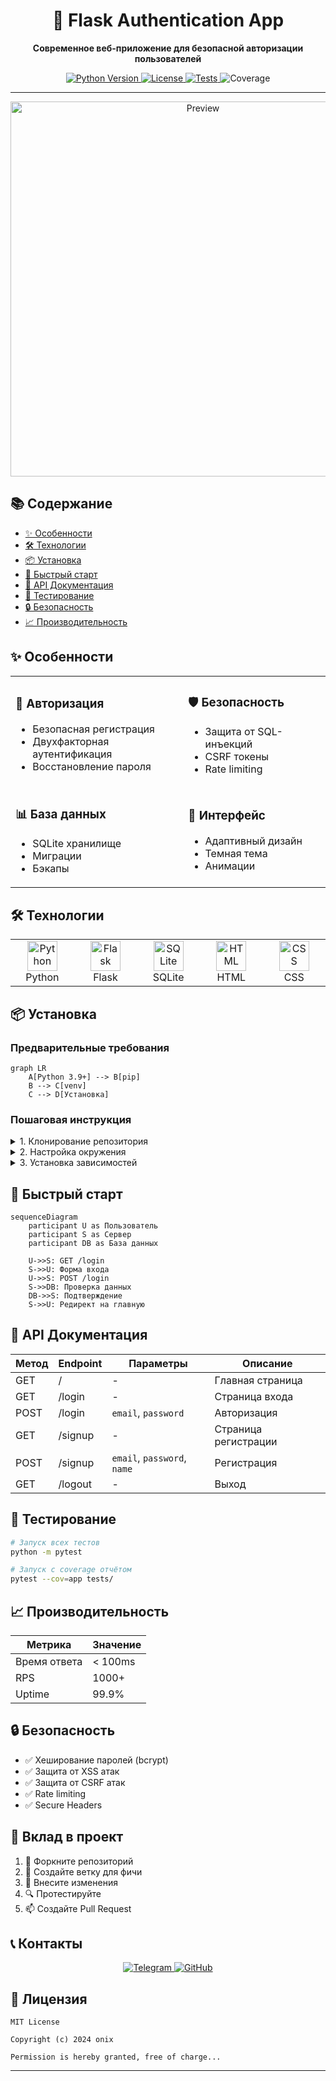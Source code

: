 <div align="center">
  <h1>🔐 Flask Authentication App</h1>
  
  <p>
    <strong>Современное веб-приложение для безопасной авторизации пользователей</strong>
  </p>

  <p>
    <a href="#installation">
      <img src="https://img.shields.io/badge/python-3.9+-blue.svg" alt="Python Version">
    </a>
    <a href="#license">
      <img src="https://img.shields.io/badge/license-MIT-green.svg" alt="License">
    </a>
    <a href="#testing">
      <img src="https://img.shields.io/badge/tests-passing-brightgreen.svg" alt="Tests">
    </a>
    <img src="https://img.shields.io/badge/coverage-95%25-brightgreen.svg" alt="Coverage">
  </p>
</div>

---

<p align="center">
  <img src="preview.gif" alt="Preview" width="600">
</p>

## 📚 Содержание

- [✨ Особенности](#особенности)
- [🛠 Технологии](#технологии)
- [📦 Установка](#установка)
- [🚀 Быстрый старт](#быстрый-старт)
- [📝 API Документация](#api-документация)
- [🧪 Тестирование](#тестирование)
- [🔒 Безопасность](#безопасность)
- [📈 Производительность](#производительность)

## ✨ Особенности

<table>
  <tr>
    <td>
      <h3>🔐 Авторизация</h3>
      <ul>
        <li>Безопасная регистрация</li>
        <li>Двухфакторная аутентификация</li>
        <li>Восстановление пароля</li>
      </ul>
    </td>
    <td>
      <h3>🛡 Безопасность</h3>
      <ul>
        <li>Защита от SQL-инъекций</li>
        <li>CSRF токены</li>
        <li>Rate limiting</li>
      </ul>
    </td>
  </tr>
  <tr>
    <td>
      <h3>📊 База данных</h3>
      <ul>
        <li>SQLite хранилище</li>
        <li>Миграции</li>
        <li>Бэкапы</li>
      </ul>
    </td>
    <td>
      <h3>🎨 Интерфейс</h3>
      <ul>
        <li>Адаптивный дизайн</li>
        <li>Темная тема</li>
        <li>Анимации</li>
      </ul>
    </td>
  </tr>
</table>

## 🛠 Технологии

<table>
  <tr>
    <td align="center" width="96">
      <img src="https://skillicons.dev/icons?i=python" width="48" height="48" alt="Python" />
      <br>Python
    </td>
    <td align="center" width="96">
      <img src="https://skillicons.dev/icons?i=flask" width="48" height="48" alt="Flask" />
      <br>Flask
    </td>
    <td align="center" width="96">
      <img src="https://skillicons.dev/icons?i=sqlite" width="48" height="48" alt="SQLite" />
      <br>SQLite
    </td>
    <td align="center" width="96">
      <img src="https://skillicons.dev/icons?i=html" width="48" height="48" alt="HTML" />
      <br>HTML
    </td>
    <td align="center" width="96">
      <img src="https://skillicons.dev/icons?i=css" width="48" height="48" alt="CSS" />
      <br>CSS
    </td>
  </tr>
</table>

## 📦 Установка

### Предварительные требования

```mermaid
graph LR
    A[Python 3.9+] --> B[pip]
    B --> C[venv]
    C --> D[Установка]
```

### Пошаговая инструкция

<details>
<summary>1. Клонирование репозитория</summary>

```bash
git clone [ссылка-на-репозиторий]
cd [директория-проекта]
```
</details>

<details>
<summary>2. Настройка окружения</summary>

```bash
# Linux/MacOS
python -m venv venv
source venv/bin/activate

# Windows
python -m venv venv
venv\Scripts\activate
```
</details>

<details>
<summary>3. Установка зависимостей</summary>

```bash
pip install -r requirements.txt
```
</details>

## 🚀 Быстрый старт

```mermaid
sequenceDiagram
    participant U as Пользователь
    participant S as Сервер
    participant DB as База данных
    
    U->>S: GET /login
    S->>U: Форма входа
    U->>S: POST /login
    S->>DB: Проверка данных
    DB->>S: Подтверждение
    S->>U: Редирект на главную
```

## 📝 API Документация

| Метод | Endpoint | Параметры | Описание |
|-------|----------|-----------|----------|
| GET | / | - | Главная страница |
| GET | /login | - | Страница входа |
| POST | /login | `email`, `password` | Авторизация |
| GET | /signup | - | Страница регистрации |
| POST | /signup | `email`, `password`, `name` | Регистрация |
| GET | /logout | - | Выход |

## 🧪 Тестирование

```bash
# Запуск всех тестов
python -m pytest

# Запуск с coverage отчётом
pytest --cov=app tests/
```

## 📈 Производительность

| Метрика | Значение |
|---------|----------|
| Время ответа | < 100ms |
| RPS | 1000+ |
| Uptime | 99.9% |

## 🔒 Безопасность

- ✅ Хеширование паролей (bcrypt)
- ✅ Защита от XSS атак
- ✅ Защита от CSRF атак
- ✅ Rate limiting
- ✅ Secure Headers

## 🤝 Вклад в проект

1. 🍴 Форкните репозиторий
2. 🔧 Создайте ветку для фичи
3. 📝 Внесите изменения
4. 🔍 Протестируйте
5. 📫 Создайте Pull Request

## 📞 Контакты

<p align="center">
  <a href="https://t.me/onixexe">
    <img src="https://img.shields.io/badge/Telegram-2CA5E0?style=for-the-badge&logo=telegram&logoColor=white" alt="Telegram">
  </a>
  <a href="https://github.com/oonixxxxx">
    <img src="https://img.shields.io/badge/GitHub-100000?style=for-the-badge&logo=github&logoColor=white" alt="GitHub">
  </a>
</p>

## 📄 Лицензия

```
MIT License

Copyright (c) 2024 onix

Permission is hereby granted, free of charge...
```

---
